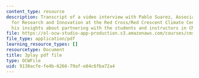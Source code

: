 ```yaml
---
content_type: resource
description: Transcript of a video interview with Pablo Suarez, Associate Director
  for Research and Innovation at the Red Cross/Red Crescent Climate Center. He shares
  his insights about partnering with the students and instructors in CMS.611J.
file: https://ol-ocw-studio-app-production.s3.amazonaws.com/courses/cms-611j-creating-video-games-fall-2014/9130acfefe4b626679afe84c6fba72a4_WLjo-mDBiDg.pdf
file_type: application/pdf
learning_resource_types: []
resourcetype: Document
title: 3play pdf file
type: OCWFile
uid: 9130acfe-fe4b-6266-79af-e84c6fba72a4
---
```

